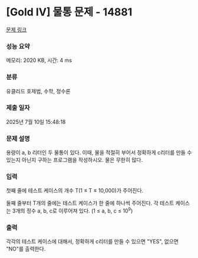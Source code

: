 # [Gold IV] 물통 문제 - 14881 

[문제 링크](https://www.acmicpc.net/problem/14881) 

### 성능 요약

메모리: 2020 KB, 시간: 4 ms

### 분류

유클리드 호제법, 수학, 정수론

### 제출 일자

2025년 7월 10일 15:48:18

### 문제 설명

<p>용량이 a, b 리터인 두 물통이 있다. 이때, 물을 적절히 부어서 정확하게 c리터를 만들 수 있는지 아닌지 구하는 프로그램을 작성하시오. 물은 무한히 많다.</p>

### 입력 

 <p>첫째 줄에 테스트 케이스의 개수 T(1 ≤ T ≤ 10,000)가 주어진다.</p>

<p>둘째 줄부터 T개의 줄에는 테스트 케이스가 한 줄에 하나씩 주어진다. 각 테스트 케이스는 3개의 정수 a, b, c로 이루어져 있다. (1 ≤ a, b, c ≤ 10<sup>9</sup>)</p>

### 출력 

 <p>각각의 테스트 케이스에 대해서, 정확하게 c리터를 만들 수 있으면 "YES", 없으면 "NO"를 출력한다.</p>

